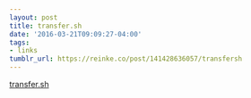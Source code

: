 ```yaml
---
layout: post
title: transfer.sh
date: '2016-03-21T09:09:27-04:00'
tags:
- links
tumblr_url: https://reinke.co/post/141428636057/transfersh
---
```

[transfer.sh](https://transfer.sh)  
